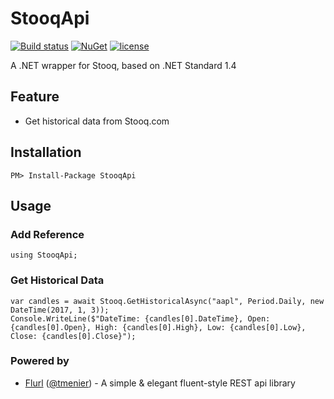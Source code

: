 # StooqApi
[![Build status](https://ci.appveyor.com/api/projects/status/d0c3l3kuj0yxmuq4?svg=true)](https://ci.appveyor.com/project/lppkarl/stooqapi)
[![NuGet](https://img.shields.io/nuget/v/StooqApi.svg)]()
[![license](https://img.shields.io/github/license/lppkarl/StooqApi.svg)]()

A .NET wrapper for Stooq, based on .NET Standard 1.4

## Feature
* Get historical data from Stooq.com

## Installation
    PM> Install-Package StooqApi

## Usage
### Add Reference
    using StooqApi;

### Get Historical Data
    var candles = await Stooq.GetHistoricalAsync("aapl", Period.Daily, new DateTime(2017, 1, 3));
    Console.WriteLine($"DateTime: {candles[0].DateTime}, Open: {candles[0].Open}, High: {candles[0].High}, Low: {candles[0].Low}, Close: {candles[0].Close}");

### Powered by
* [Flurl](https://github.com/tmenier/Flurl) ([@tmenier](https://github.com/tmenier)) - A simple & elegant fluent-style REST api library 
